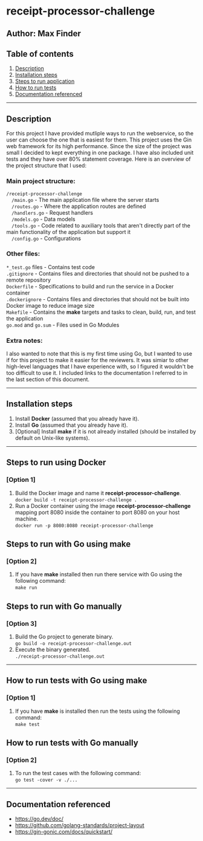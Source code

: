# receipt-processor-challenge
## Author: Max Finder
## Table of contents
1. [Description](#description)
2. [Installation steps](#installation-steps)
3. [Steps to run application](#steps-to-run-using-docker)
6. [How to run tests](#how-to-run-tests-with-go-using-make)
7. [Documentation referenced](#documentation-referenced)
---
## Description
For this project I have provided mutliple ways to run the webservice, so the user can choose the one that is easiest for them. This project uses the Gin web framework for its high performance. Since the size of the project was small I decided to kept everything in one package. I have also included unit tests and they have over 80% statement coverage. Here is an overview of the project structure that I used: <br />

### Main project structure:
`/receipt-processor-challenge` <br />
&emsp;`/main.go` - The main application file where the server starts <br />
&emsp;`/routes.go` - Where the application routes are defined <br />
&emsp;`/handlers.go` - Request handlers <br />
&emsp;`/models.go` - Data models <br />
&emsp;`/tools.go` - Code related to auxiliary tools that aren't directly part of the main functionality of the application but support it <br />
&emsp;`/config.go` - Configurations <br />

### Other files:
`*_test.go` files - Contains test code <br />
`.gitignore` - Contains files and directories that should not be pushed to a remote repository <br />
`Dockerfile` - Specifications to build and run the service in a Docker container <br />
`.dockerignore` - Contains files and directories that should not be built into Docker image to reduce image size <br />
`Makefile` - Contains the __make__ targets and tasks to clean, build, run, and test the application <br />
`go.mod` and `go.sum` - Files used in Go Modules <br />
### Extra notes:
I also wanted to note that this is my first time using Go, but I wanted to use if for this project to make it easier for the reviewers. It was simiar to other high-level languages that I have experience with, so I figured it wouldn't be too difficult to use it. I included links to the documentation I referred to in the last section of this document. 

---
## Installation steps
1. Install __Docker__ (assumed that you already have it).
2. Install __Go__ (assumed that you already have it).
3. [Optional] Install __make__ if it is not already installed (should be installed by default on Unix-like systems).
---
## Steps to run using Docker
### [Option 1]
1. Build the Docker image and name it __receipt-processor-challenge__. <br />
	`docker build -t receipt-processor-challenge .`
2. Run a Docker container using the image __receipt-processor-challenge__ mapping port 8080 inside the container to port 8080 on your host machine. <br />
	`docker run -p 8080:8080 receipt-processor-challenge`

## Steps to run with Go using make
### [Option 2]
1. If you have __make__ installed then run there service with Go using the following command: <br />
	`make run`
## Steps to run with Go manually
### [Option 3]
1. Build the Go project to generate binary. <br />
	`go build -o receipt-processor-challenge.out`
2. Execute the binary generated. <br />
	`./receipt-processor-challenge.out`	
---
## How to run tests with Go using make
### [Option 1]
1. If you have __make__ is installed then run the tests using the following command: <br />
	`make test`	
## How to run tests with Go manually 
### [Option 2]
1. To run the test cases with the following command: <br />
	`go test -cover -v ./...`
---
## Documentation referenced
* https://go.dev/doc/ 
* https://github.com/golang-standards/project-layout
* https://gin-gonic.com/docs/quickstart/ 